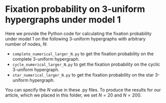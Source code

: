 # Fixation probability on 3-uniform hypergraphs under model 1

Here we provide the Python code for calculating the fixation probability under model 1 on the following 3-uniform hypergraphs with arbitrary number of nodes, $N$:

- `complete_numerical_larger_N.py` to get the fixation probability on the complete 3-uniform hypergraph.
- `cycle_numerical_larger_N.py` to get the fixation probability on the cyclic 3-uniform hypergraph.
- `star_numerical_larger_N.py` to get the fixation probability on the star 3-uniform hypergraph.

You can specify the $N$ value in these .py files. To produce the results for our article, which we placed in this folder, we set $N=20$ and $N=200$.
